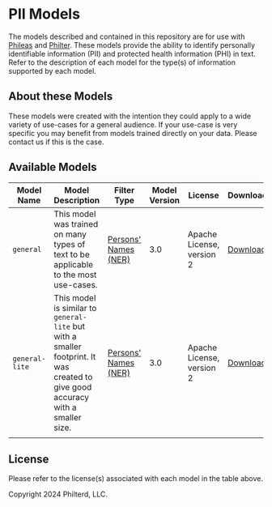 # PII Models

The models described and contained in this repository are for use with [Phileas](https://github.com/philterd/phileas) and [Philter](https://github.com/philterd/philter). These models provide the ability to identify personally identifiable information (PII) and protected health information (PHI) in text. Refer to the description of each model for the type(s) of information supported by each model.

## About these Models

These models were created with the intention they could apply to a wide variety of use-cases for a general audience. If your use-case is very specific you may benefit from models trained directly on your data. Please contact us if this is the case.

## Available Models

| Model Name | Model Description | Filter Type | Model Version | License | Download |
|------------|-------------------|------|---|-------------|----------|
| `general` | This model was trained on many types of text to be applicable to the most use-cases. | [Persons' Names (NER)](https://github.com/philterd/phileas/blob/main/docs/FilterPolicies/Filters/PersonsNames/Filters-PersonsNamesNER.md) | 3.0 | Apache License, version 2 | [Download](https://files.philterd.ai/models/general-3.0-with-base-model.zip) |
| `general-lite` | This model is similar to `general-lite` but with a smaller footprint. It was created to give good accuracy with a smaller size. | [Persons' Names (NER)](https://github.com/philterd/phileas/blob/main/docs/FilterPolicies/Filters/PersonsNames/Filters-PersonsNamesNER.md) | 3.0 | Apache License, version 2 | [Download](https://files.philterd.ai/models/general-lite-3.0-with-base-model.zip) |
|            |                   |         |                    |           |

## License

Please refer to the license(s) associated with each model in the table above.

Copyright 2024 Philterd, LLC.
